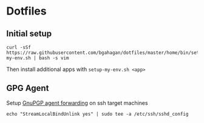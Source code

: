 Dotfiles
========

Initial setup
-------------

```
curl -sSf https://raw.githubusercontent.com/bgahagan/dotfiles/master/home/bin/setup-my-env.sh | bash -s vim
```

Then install additional apps with `setup-my-env.sh <app>`

GPG Agent
---------

Setup [GnuPGP agent forwarding](https://wiki.gnupg.org/AgentForwarding) on ssh target machines
```
echo "StreamLocalBindUnlink yes" | sudo tee -a /etc/ssh/sshd_config
```

